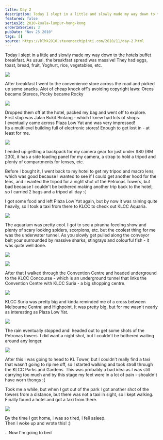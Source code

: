 ```yaml
---
title: Day 2
description: Today I slept in a little and slowly made my way down to the hotels buffet breakfast. As usual, the breakfast spread was massive! They had e...
featured: false
seriesId: 2010-kuala-lumpur-hong-kong
orderInSeries: 3
pubDate: "Nov 25 2010"
tags: []
source: https://klhk2010.stevenocchipinti.com/2010/11/day-2.html
---
```


Today I slept in a little and slowly made my way down to the hotels buffet breakfast. As usual, the breakfast spread was massive! They had eggs, toast, bread, fruit, Yoghurt, rice, vegetables, etc.

[![](https://1.bp.blogspot.com/_l2YQkMP1pOU/TO6FBfQuPNI/AAAAAAAAAk4/-HKgpSc1Unk/s320/P1010037.JPG)](https://1.bp.blogspot.com/_l2YQkMP1pOU/TO6FBfQuPNI/AAAAAAAAAk4/-HKgpSc1Unk/s1600/P1010037.JPG)

After breakfast I went to the convenience store across the road and picked up some snacks. Alot of cheap knock off's avoiding copyright laws: Oreos became Stereos, Pocky became Rocky

[![](https://2.bp.blogspot.com/_l2YQkMP1pOU/TO6FaktbNAI/AAAAAAAAAk8/NeAaSuv1Ctw/s320/P1010042.JPG)](https://2.bp.blogspot.com/_l2YQkMP1pOU/TO6FaktbNAI/AAAAAAAAAk8/NeAaSuv1Ctw/s1600/P1010042.JPG)

Dropped them off at the hotel, packed my bag and went off to explore.  
First stop was Jalan Bukit Bintang - which I knew had lots of shops.  
I eventually came across Plaza Low Yat and was very impressed!  
Its a multilevel building full of electronic stores! Enough to get lost in - at least for me.

[![](https://4.bp.blogspot.com/_l2YQkMP1pOU/TO6DEfC48VI/AAAAAAAAAkk/qvPQqwEjx1w/s320/DSC_0244.JPG)](https://4.bp.blogspot.com/_l2YQkMP1pOU/TO6DEfC48VI/AAAAAAAAAkk/qvPQqwEjx1w/s1600/DSC_0244.JPG)

I ended up getting a backpack for my camera gear for just under $80 (RM 230), it has a side loading panel for my camera, a strap to hold a tripod and plenty of compartments for lenses, etc.

Before I bought it, I went back to my hotel to get my tripod and macro lens, which was good because I wanted to see if I could get another hood for the lens, and I wanted the tripod for a night shot of the Petronas Towers, but bad because I couldn't be bothered making another trip back to the hotel, so I carried 2 bags and a tripod all day :(

I got some food and left Plaza Low Yat again, but by now it was raining quite heavily, so I took a taxi from there to KLCC to check out KLCC Aquaria.

[![](https://4.bp.blogspot.com/_l2YQkMP1pOU/TO6Kbun4V2I/AAAAAAAAAlM/LV1q70vAyvY/s320/DSC_0249.JPG)](https://4.bp.blogspot.com/_l2YQkMP1pOU/TO6Kbun4V2I/AAAAAAAAAlM/LV1q70vAyvY/s1600/DSC_0249.JPG)

The aquarium was pretty cool. I got to see a piranha feeding show and plenty of scary looking spiders, scorpions, etc. but the coolest thing for me was the underwater tunnel. As you slowly get pulled along the conveyor belt your surrounded by massive sharks, stingrays and colourful fish - it was quite well done.

[![](https://2.bp.blogspot.com/_l2YQkMP1pOU/TO6GqkWwAPI/AAAAAAAAAlI/teVEXtEb418/s320/P1010046.JPG)](https://2.bp.blogspot.com/_l2YQkMP1pOU/TO6GqkWwAPI/AAAAAAAAAlI/teVEXtEb418/s1600/P1010046.JPG)

[![](https://2.bp.blogspot.com/_l2YQkMP1pOU/TO6GWe16q7I/AAAAAAAAAlE/H8UO5ESanKo/s320/P1010045.JPG)](https://2.bp.blogspot.com/_l2YQkMP1pOU/TO6GWe16q7I/AAAAAAAAAlE/H8UO5ESanKo/s1600/P1010045.JPG)

After that I walked through the Convention Centre and headed underground to the KLCC Concourse - which is an underground tunnel that links the Convention Centre with KLCC Suria - a big shopping centre.

[![](https://1.bp.blogspot.com/_l2YQkMP1pOU/TO6DhGxYzsI/AAAAAAAAAko/pPluWsVZlKc/s320/DSC_0379.JPG)](https://1.bp.blogspot.com/_l2YQkMP1pOU/TO6DhGxYzsI/AAAAAAAAAko/pPluWsVZlKc/s1600/DSC_0379.JPG)

KLCC Suria was pretty big and kinda reminded me of a cross between Melbourne Central and Highpoint. It was pretty big, but for me wasn't nearly as interesting as Plaza Low Yat.

[![](https://3.bp.blogspot.com/_l2YQkMP1pOU/TO6D-PuIo6I/AAAAAAAAAks/LjsQmzma7pE/s320/DSC_0390.JPG)](https://3.bp.blogspot.com/_l2YQkMP1pOU/TO6D-PuIo6I/AAAAAAAAAks/LjsQmzma7pE/s1600/DSC_0390.JPG)

The rain eventually stopped and  headed out to get some shots of the Petronas towers. I did want a night shot, but I couldn't be bothered waiting around any longer.

[![](https://4.bp.blogspot.com/_l2YQkMP1pOU/TO6EVpyD0VI/AAAAAAAAAkw/L7U0tioJY2U/s320/DSC_0391.JPG)](https://4.bp.blogspot.com/_l2YQkMP1pOU/TO6EVpyD0VI/AAAAAAAAAkw/L7U0tioJY2U/s1600/DSC_0391.JPG)

After this I was going to head to KL Tower, but I couldn't really find a taxi that wasn't going to rip me off, so I started walking and took stroll through the KLCC Parks and Gardens. This was probably a bad idea as I was still carrying too much and by this stage my feet were in a lot of pain - shouldn't have worn thongs :(

Took me a while, but when I got out of the park I got another shot of the towers from a distance, but there was not a taxi in sight, so I kept walking. Finally found a hotel and got a taxi from there.

[![](https://4.bp.blogspot.com/_l2YQkMP1pOU/TO6EpefORQI/AAAAAAAAAk0/qDpynQanxOs/s320/DSC_0402.JPG)](https://4.bp.blogspot.com/_l2YQkMP1pOU/TO6EpefORQI/AAAAAAAAAk0/qDpynQanxOs/s1600/DSC_0402.JPG)

By the time I got home, I was so tired, I fell asleep.  
Then I woke up and wrote this! :)

...Now I'm going to bed
